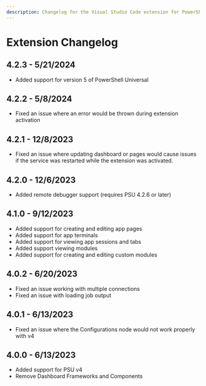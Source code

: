 ```yaml
---
description: Changelog for the Visual Studio Code extension for PowerShell Universal.
---
```


# Extension Changelog

## 4.2.3 - 5/21/2024

* Added support for version 5 of PowerShell Universal

## 4.2.2 - 5/8/2024

* Fixed an issue where an error would be thrown during extension activation

## 4.2.1 - 12/8/2023

* Fixed an issue where updating dashboard or pages would cause issues if the service was restarted while the extension was activated.&#x20;

## 4.2.0 - 12/6/2023

* Added remote debugger support (requires PSU 4.2.6 or later)

## 4.1.0 - 9/12/2023

* Added support for creating and editing app pages
* Added support for app terminals&#x20;
* Added support for viewing app sessions and tabs
* Added support viewing modules&#x20;
* Added support for creating and editing custom modules&#x20;

## 4.0.2 - 6/20/2023

* Fixed an issue working with multiple connections
* Fixed an issue with loading job output&#x20;

## 4.0.1 - 6/13/2023

* Fixed an issue where the Configurations node would not work properly with v4

## 4.0.0 - 6/13/2023

* Added support for PSU v4
* Remove Dashboard Frameworks and Components&#x20;
